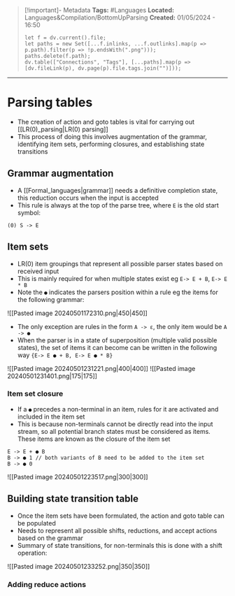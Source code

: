 > [!important]- Metadata
> **Tags:** #Languages 
> **Located:** Languages&Compilation/BottomUpParsing
> **Created:** 01/05/2024 - 16:50
> ```dataviewjs
> let f = dv.current().file;
> let paths = new Set([...f.inlinks, ...f.outlinks].map(p => p.path).filter(p => !p.endsWith(".png")));
> paths.delete(f.path);
> dv.table(["Connections", "Tags"], [...paths].map(p => [dv.fileLink(p), dv.page(p).file.tags.join("")]));
> ```

___
# Parsing tables
- The creation of action and goto tables is vital for carrying out [[LR(0)_parsing|LR(0) parsing]] 
- This process of doing this involves augmentation of the grammar, identifying item sets, performing closures, and establishing state transitions

## Grammar augmentation
- A [[Formal_languages|grammar]] needs a definitive completion state, this reduction occurs when the input is accepted
- This rule is always at the top of the parse tree, where `E` is the old start symbol:

```
(0) S -> E 
```

## Item sets
- LR(0) item groupings that represent all possible parser states based on received input
- This is mainly required for when multiple states exist eg `E-> E + B`, `E-> E * B`
- Note the `●` indicates the parsers position within a rule eg the items for the following grammar: 

![[Pasted image 20240501172310.png|450|450]]

- The only exception are rules in the form `A -> ε`, the only item would be `A -> ●`
- When the parser is in a state of superposition (multiple valid possible states), the set of items it can become can be written in the following way `{E-> E ● + B, E-> E ● * B}`

![[Pasted image 20240501231221.png|400|400]]
![[Pasted image 20240501231401.png|175|175]]
### Item set closure 
- If a `●` precedes a non-terminal in an item, rules for it are activated and included in the item set
- This is because non-terminals cannot be directly read into the input stream, so all potential branch states must be considered as items. These items are known as the closure of the item set

```
E -> E + ● B
B -> ● 1 // both variants of B need to be added to the item set
B -> ● 0
```

![[Pasted image 20240501223517.png|300|300]]


## Building state transition table
- Once the item sets have been formulated, the action and goto table can be populated 
- Needs to represent all possible shifts, reductions, and accept actions based on the grammar
- Summary of state transitions, for non-terminals this is done with a shift operation:

![[Pasted image 20240501233252.png|350|350]]

### Adding reduce actions 